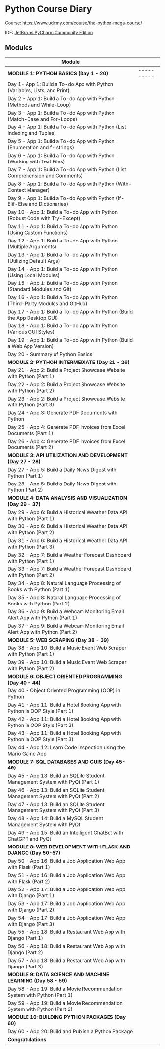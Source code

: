 # Python Course Diary

Course: https://www.udemy.com/course/the-python-mega-course/

IDE: [JetBrains PyCharm Community Edition](https://www.jetbrains.com/pycharm/download/#:~:text=the%20Python%20ecosystem.-,PyCharm%20Community%20Edition,-The%20IDE%20for)

## Modules

| Module                                                                         |            |
| ------------------------------------------------------------------------------ | ---------- |
| **MODULE 1: PYTHON BASICS (Day 1 - 20)**                                       | ---------- |
| Day 1- App 1: Build a To-do App with Python (Variables, Lists, and Print)      |            |
| Day 2 - App 1: Build a To-do App with Python (Methods and While-Loop)          |            |
| Day 3 - App 1: Build a To-do App with Python (Match-Case and For-Loops)        |            |
| Day 4 - App 1: Build a To-do App with Python (List Indexing and Tuples)        |            |
| Day 5 - App 1: Build a To-do App with Python (Enumeration and f- strings)      |            |
| Day 6 - App 1: Build a To-do App with Python (Working with Text Files)         |            |
| Day 7 - App 1: Build a To-do App with Python (List Comprehension and Comments) |            |
| Day 8 - App 1: Build a To-do App with Python (With-Context Manager)            |            |
| Day 9 - App 1: Build a To-do App with Python (If-Elif-Else and Dictionaries)   |            |
| Day 10 - App 1: Build a To-do App with Python (Robust Code with Try-Except)    |            |
| Day 11 - App 1: Build a To-do App with Python (Using Custom Functions)         |            |
| Day 12 - App 1: Build a To-do App with Python (Multiple Arguments)             |            |
| Day 13 - App 1: Build a To-do App with Python (Utilizing Default Args)         |            |
| Day 14 - App 1: Build a To-do App with Python (Using Local Modules)            |            |
| Day 15 - App 1: Build a To-do App with Python (Standard Modules and Git)       |            |
| Day 16 - App 1: Build a To-do App with Python (Third-Party Modules and GitHub) |            |
| Day 17 - App 1: Build a To-do App with Python (Build the App Desktop GUI)      |            |
| Day 18 - App 1: Build a To-do App with Python (Various GUI Styles)             |            |
| Day 19 - App 1: Build a To-do App with Python (Build a Web App Version)        |            |
| Day 20 - Summary of Python Basics                                              |            |
| **MODULE 2: PYTHON INTERMEDIATE (Day 21 - 26)**                                |            |
| Day 21 - App 2: Build a Project Showcase Website with Python (Part 1)          |            |
| Day 22 - App 2: Build a Project Showcase Website with Python (Part 2)          |            |
| Day 23 - App 2: Build a Project Showcase Website with Python (Part 3)          |            |
| Day 24 - App 3: Generate PDF Documents with Python                             |            |
| Day 25 - App 4: Generate PDF Invoices from Excel Documents (Part 1)            |            |
| Day 26 - App 4: Generate PDF Invoices from Excel Documents (Part 2)            |            |
| **MODULE 3: API UTILIZATION AND DEVELOPMENT (Day 27 - 28)**                    |            |
| Day 27 - App 5: Build a Daily News Digest with Python (Part 1)                 |            |
| Day 28 - App 5: Build a Daily News Digest with Python (Part 2)                 |            |
| **MODULE 4: DATA ANALYSIS AND VISUALIZATION (Day 29 - 37)**                    |            |
| Day 29 - App 6: Build a Historical Weather Data API with Python (Part 1)       |            |
| Day 30 - App 6: Build a Historical Weather Data API with Python (Part 2)       |            |
| Day 31 - App 6: Build a Historical Weather Data API with Python (Part 3)       |            |
| Day 32 - App 7: Build a Weather Forecast Dashboard with Python (Part 1)        |            |
| Day 33 - App 7: Build a Weather Forecast Dashboard with Python (Part 2)        |            |
| Day 34 - App 8: Natural Language Processing of Books with Python (Part 1)      |            |
| Day 35 - App 8: Natural Language Processing of Books with Python (Part 2)      |            |
| Day 36 - App 9: Build a Webcam Monitoring Email Alert App with Python (Part 1) |            |
| Day 37 - App 9: Build a Webcam Monitoring Email Alert App with Python (Part 2) |            |
| **MODULE 5: WEB SCRAPING (Day 38 - 39)**                                       |            |
| Day 38 - App 10: Build a Music Event Web Scraper with Python (Part 1)          |            |
| Day 39 - App 10: Build a Music Event Web Scraper with Python (Part 2)          |            |
| **MODULE 6: OBJECT ORIENTED PROGRAMMING (Day 40 - 44)**                        |            |
| Day 40 - Object Oriented Programming (OOP) in Python                           |            |
| Day 41 - App 11: Build a Hotel Booking App with Python in OOP Style (Part 1)   |            |
| Day 42 - App 11: Build a Hotel Booking App with Python in OOP Style (Part 2)   |            |
| Day 43 - App 11: Build a Hotel Booking App with Python in OOP Style (Part 3)   |            |
| Day 44 - App 12: Learn Code Inspection using the Mario Game App                |            |
| **MODULE 7: SQL DATABASES AND GUIS (Day 45-49)**                               |            |
| Day 45 - App 13: Build an SQLite Student Management System with PyQt (Part 1)  |            |
| Day 46 - App 13: Build an SQLite Student Management System with PyQt (Part 2)  |            |
| Day 47 - App 13: Build an SQLite Student Management System with PyQt (Part 3)  |            |
| Day 48 - App 14: Build a MySQL Student Management System with PyQt             |            |
| Day 49 - App 15: Build an Intelligent ChatBot with ChatGPT and PyQt            |            |
| **MODULE 8: WEB DEVELOPMENT WITH FLASK AND DJANGO (Day 50-57)**                |            |
| Day 50 - App 16: Build a Job Application Web App with Flask (Part 1)           |            |
| Day 51 - App 16: Build a Job Application Web App with Flask (Part 2)           |            |
| Day 52 - App 17: Build a Job Application Web App with Django (Part 1)          |            |
| Day 53 - App 17: Build a Job Application Web App with Django (Part 2)          |            |
| Day 54 - App 17: Build a Job Application Web App with Django (Part 3)          |            |
| Day 55 - App 18: Build a Restaurant Web App with Django (Part 1)               |            |
| Day 56 - App 18: Build a Restaurant Web App with Django (Part 2)               |            |
| Day 57 - App 18: Build a Restaurant Web App with Django (Part 3)               |            |
| **MODULE 9: DATA SCIENCE AND MACHINE LEARNING (Day 58 - 59)**                  |            |
| Day 58 - App 19: Build a Movie Recommendation System with Python (Part 1)      |            |
| Day 59 - App 19: Build a Movie Recommendation System with Python (Part 2)      |            |
| **MODULE 10: BUILDING PYTHON PACKAGES (Day 60)**                               |            |
| Day 60 - App 20: Build and Publish a Python Package                            |            |
| **Congratulations**                                                            |            |


